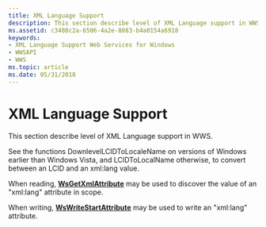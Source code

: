 ```yaml
---
title: XML Language Support
description: This section describe level of XML Language support in WWS.
ms.assetid: c3408c2a-6506-4a2e-8083-b4a0154a6918
keywords:
- XML Language Support Web Services for Windows
- WWSAPI
- WWS
ms.topic: article
ms.date: 05/31/2018
---
```


# XML Language Support

This section describe level of XML Language support in WWS.


See the functions DownlevelLCIDToLocaleName on versions of Windows earlier than Windows Vista, and LCIDToLocalName otherwise, to convert between an LCID and an xml:lang value.

When reading, [**WsGetXmlAttribute**](/windows/desktop/api/WebServices/nf-webservices-wsgetxmlattribute) may be used to discover the value of an "xml:lang" attribute in scope.

When writing, [**WsWriteStartAttribute**](/windows/desktop/api/WebServices/nf-webservices-wswritestartattribute) may be used to write an "xml:lang" attribute.

 

 




